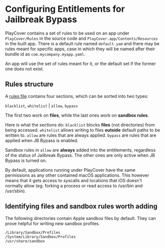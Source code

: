 # Configuring Entitlements for Jailbreak Bypass

PlayCover contains a set of rules to be used on an app under `PlayCover/Rules` in the source code and `PlayCover.app/Contents/Resources` in the built app. There is a default rule named `default.yam` and there may be rules meant for specific apps, case in which they will be named after their bundle id as `com.mycompany.myapp.yaml`.

An app will use the set of rules meant for it, or the default set if the former one does not exist.

## Rules structure
A [rules file](https://github.com/PlayCover/PlayCover/blob/2.0.2/PlayCover/Rules/default.yaml) contains four sections, which can be sorted into two types:

`blacklist`, `whitelist` | `allow`, `bypass`

The first two work on **files**, while the last ones work on **sandbox rules**.

Here is what the sections do:
`blacklist` blocks **files** (not directories) from being accessed.
`whitelist` allows writing to files **outside** default paths to be written to.
`allow` are rules that are always applied.
`bypass` are rules that are applied when JB Bypass is enabled.

Sandbox rules in `allow` are **always** added into the entitlements, regardless of the status of Jailbreak Bypass. The other ones are only active when JB Bypass is turned on.

By default, applications running under PlayCover have the same permissions as any other contained macOS applications. This however means that it gets access to syscalls and locations that iOS doesn't normally allow (eg. forking a process or read access to /usr/bin and /usr/sbin).

## Identifying files and sandbox rules worth adding

The following directories contain Apple sandbox files by default. They can prove helpful for writing new sandbox profiles.
```
/Library/Sandbox/Profiles
/System/Library/Sandbox/Profiles
/usr/share/sandbox
```
